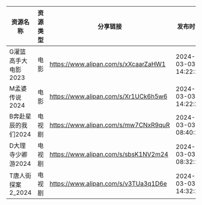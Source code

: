 | 资源名称         | 资源类型 | 分享链接                                 | 发布时间                |
| ------------ | ---- | ------------------------------------ | ------------------- |
| G灌篮高手大电影2023 | 电影   | https://www.alipan.com/s/xXcaarZaHW1 | 2024-03-03 14:22:16 |
| M孟婆传说2024    | 电影   | https://www.alipan.com/s/Xr1UCk6h5w6 | 2024-03-03 14:22:28 |
| B奔赴星辰的我们2024 | 电视剧  | https://www.alipan.com/s/mw7CNxR9quR | 2024-03-03 08:40:17 |
| D大理寺少卿游2024  | 电视剧  | https://www.alipan.com/s/sbsK1NV2m24 | 2024-03-03 08:32:15 |
| T唐人街探案2_2024 | 电视剧  | https://www.alipan.com/s/v3TUa3q1D6e | 2024-03-03 14:32:15 |

